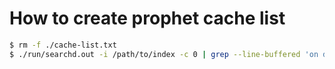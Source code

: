 # How to create prophet cache list
```sh
$ rm -f ./cache-list.txt
$ ./run/searchd.out -i /path/to/index -c 0 | grep --line-buffered 'on disk' | awk '{print $4; fflush(stdout)}' | tee ./cache-list.txt
```
